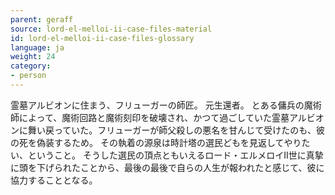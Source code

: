 ```yaml
---
parent: geraff
source: lord-el-melloi-ii-case-files-material
id: lord-el-melloi-ii-case-files-glossary
language: ja
weight: 24
category:
- person
---
```


霊墓アルビオンに住まう、フリューガーの師匠。
元生還者。
とある傭兵の魔術師によって、魔術回路と魔術刻印を破壊され、かつて過ごしていた霊墓アルビオンに舞い戻っていた。フリューガーが師父殺しの悪名を甘んじて受けたのも、彼の死を偽装するため。
その執着の源泉は時計塔の選民どもを見返してやりたい、ということ。
そうした選民の頂点ともいえるロード・エルメロイII世に真摯に頭を下げられたことから、最後の最後で自らの人生が報われたと感じて、彼に協力することとなる。
